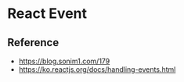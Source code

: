 # React Event

## Reference
* <https://blog.sonim1.com/179>
* <https://ko.reactjs.org/docs/handling-events.html>